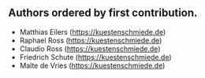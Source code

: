 ## Authors ordered by first contribution.

- Matthias Eilers (https://kuestenschmiede.de)
- Raphael Ross (https://kuestenschmiede.de)
- Claudio Ross (https://kuestenschmiede.de)
- Friedrich Schute (https://kuestenschmiede.de)
- Malte de Vries (https://kuestenschmiede.de)